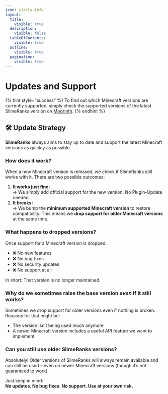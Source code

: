 ```yaml
---
icon: circle-info
layout:
  title:
    visible: true
  description:
    visible: false
  tableOfContents:
    visible: true
  outline:
    visible: true
  pagination:
    visible: true
---
```


# Updates and Support

{% hint style="success" %}
To find out which Minecraft versions are currently supported, simply check the supported versions of the latest SlimeRanks version on [Modrinth](https://modrinth.com/plugin/slimeranks/versions).
{% endhint %}

## 🛠️ Update Strategy

**SlimeRanks** always aims to stay up to date and support the latest Minecraft versions as quickly as possible.

### How does it work?

When a new Minecraft version is released, we check if SlimeRanks still works with it. There are two possible outcomes:

1. **It works just fine:**\
   → We simply add official support for the new version. No Plugin-Update needed.
2. **It breaks:**\
   → We bump the **minimum supported Minecraft version** to restore compatibility. This means we **drop support for older Minecraft versions** at the same time.

### What happens to dropped versions?

Once support for a Minecraft version is dropped:

* ❌ No new features
* ❌ No bug fixes
* ❌ No security updates
* ❌ No support at all

In short: That version is no longer maintained.

### Why do we sometimes raise the base version _even_ if it still works?

Sometimes we drop support for older versions even if nothing is broken. Reasons for that might be:

* The version isn’t being used much anymore
* A newer Minecraft version includes a useful API feature we want to implement

### Can you still use older SlimeRanks versions?

Absolutely! Older versions of SlimeRanks will always remain available and can still be used – even on newer Minecraft versions (though it’s not guaranteed to work).

Just keep in mind:\
**No updates. No bug fixes. No support. Use at your own risk.**
